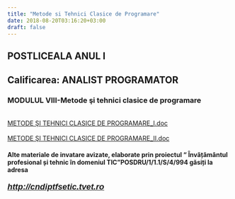 ```yaml
---
title: "Metode si Tehnici Clasice de Programare"
date: 2018-08-20T03:16:20+03:00
draft: false
---
```


<html>
  <body>
    <div class="wiki" id="content_view" style="display: block;">
<h2 id="toc0"><a name="x-POSTLICEALA ANUL I"></a><strong>POSTLICEALA ANUL I</strong></h2>
 <h2 id="toc1"><a name="x-Calificarea: ANALIST PROGRAMATOR"></a><strong>Calificarea: ANALIST PROGRAMATOR</strong></h2>
 <h3 id="toc2"><a name="x-Calificarea: ANALIST PROGRAMATOR-MODULUL VIII-Metode şi tehnici clasice de programare"></a><strong>MODULUL VIII-Metode şi tehnici clasice de programare</strong></h3>
 <br />
<a href="/files/METODE%20%C5%9EI%20TEHNICI%20CLASICE%20DE%20PROGRAMARE_I.doc">METODE ŞI TEHNICI CLASICE DE PROGRAMARE_I.doc</a><br />
<br />
<a href="/files/METODE%20%C5%9EI%20TEHNICI%20CLASICE%20DE%20PROGRAMARE_II.doc">METODE ŞI TEHNICI CLASICE DE PROGRAMARE_II.doc</a><br />
<h4 id="toc3"><a name="x-Calificarea: ANALIST PROGRAMATOR-MODULUL VIII-Metode şi tehnici clasice de programare-Alte materiale de invatare avizate, elaborate prin proiectul “ Învățământul profesional și tehnic în domeniul TIC”POSDRU/1/1.1/S/4/994 găsiți la adresa"></a>Alte materiale de invatare avizate, elaborate prin proiectul “ Învățământul profesional și tehnic în domeniul TIC”POSDRU/1/1.1/S/4/994 găsiți la adresa</h4>
 <strong><em><span style="font-family: 'Arial','sans-serif'; font-size: 18.6667px;"><a class="wiki_link_ext" href="http://cndiptfsetic.tvet.ro" rel="nofollow">http://cndiptfsetic.tvet.ro</a></span></em></strong>
    </div>
  </body>
</html>